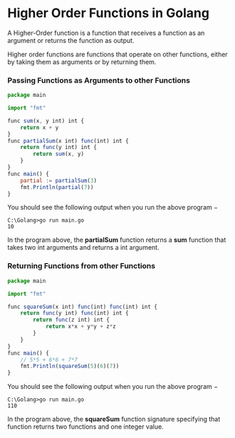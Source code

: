 # Higher Order Functions in Golang

A Higher\-Order function is a function that receives a function as an argument or returns the function as output.

Higher order functions are functions that operate on other functions, either by taking them as arguments or by returning them.

### Passing Functions as Arguments to other Functions

```jsx
package main

import "fmt"

func sum(x, y int) int {
	return x + y
}
func partialSum(x int) func(int) int {
	return func(y int) int {
		return sum(x, y)
	}
}
func main() {
	partial := partialSum(3)
	fmt.Println(partial(7))
}
```

You should see the following output when you run the above program −

```markup
C:\Golang>go run main.go
10
```

In the program above, the **partialSum** function returns a **sum** function that takes two int arguments and returns a int argument.

### Returning Functions from other Functions

```jsx
package main

import "fmt"

func squareSum(x int) func(int) func(int) int {
	return func(y int) func(int) int {
		return func(z int) int {
			return x*x + y*y + z*z
		}
	}
}
func main() {
	// 5*5 + 6*6 + 7*7
	fmt.Println(squareSum(5)(6)(7))
}
```

You should see the following output when you run the above program −

```markup
C:\Golang>go run main.go
110
```

In the program above, the **squareSum** function signature specifying that function returns two functions and one integer value.
